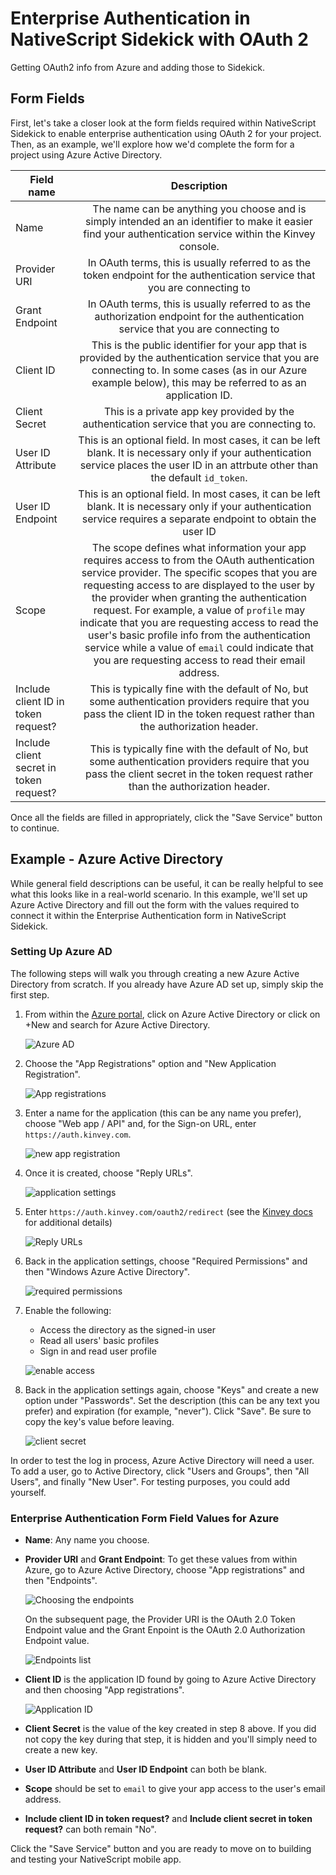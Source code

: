 # Enterprise Authentication in NativeScript Sidekick with OAuth 2

Getting OAuth2 info from Azure and adding those to Sidekick.

## Form Fields

First, let's take a closer look at the form fields required within NativeScript Sidekick to enable enterprise authentication using OAuth 2 for your project. Then, as an example, we'll explore how we'd complete the form for a project using Azure Active Directory.

|Field name|Description|
| ------------- |:-------------:|
|Name|The name can be anything you choose and is simply intended an an identifier to make it easier find your authentication service within the Kinvey console.|
|Provider URI|In OAuth terms, this is usually referred to as the token endpoint for the authentication service that you are connecting to|
|Grant Endpoint|In OAuth terms, this is usually referred to as the authorization endpoint for the authentication service that you are connecting to|
|Client ID|This is the public identifier for your app that is provided by the authentication service that you are connecting to. In some cases (as in our Azure example below), this may be referred to as an application ID.|
|Client Secret|This is a private app key provided by the authentication service that you are connecting to.|
|User ID Attribute|This is an optional field. In most cases, it can be left blank. It is necessary only if your authentication service places the user ID in an attrbute other than the default `id_token`.|
|User ID Endpoint|This is an optional field. In most cases, it can be left blank. It is necessary only if your authentication service requires a separate endpoint to obtain the user ID|
|Scope|The scope defines what information your app requires access to from the OAuth authentication service provider. The specific scopes that you are requesting access to are displayed to the user by the provider when granting the authentication request. For example, a value of `profile` may indicate that you are requesting access to read the user's basic profile info from the authentication service while a value of `email` could indicate that you are requesting access to read their email address.|
|Include client ID in token request?|This is typically fine with the default of No, but some authentication providers require that you pass the client ID in the token request rather than the authorization header.|
|Include client secret in token request?|This is typically fine with the default of No, but some authentication providers require that you pass the client secret in the token request rather than the authorization header.|

Once all the fields are filled in appropriately, click the "Save Service" button to continue.

## Example - Azure Active Directory

While general field descriptions can be useful, it can be really helpful to see what this looks like in a real-world scenario. In this example, we'll set up Azure Active Directory and fill out the form with the values required to connect it within the Enterprise Authentication form in NativeScript Sidekick.

### Setting Up Azure AD

The following steps will walk you through creating a new Azure Active Directory from scratch. If you already have Azure AD set up, simply skip the first step.

1. From within the [Azure portal](https://portal.azure.com), click on Azure Active Directory or click on +New and search for Azure Active Directory.

	![Azure AD](images/AzureAD.png)

2. Choose the "App Registrations" option and "New Application Registration".
	
	![App registrations](images/new-app-registration.png)
	
3. Enter a name for the application (this can be any name you prefer), choose "Web app / API" and, for the Sign-on URL, enter `https://auth.kinvey.com`.

	![new app registration](images/create-application.png)

4. Once it is created, choose "Reply URLs".

	![application settings](images/application-settings.png)

5. Enter `https://auth.kinvey.com/oauth2/redirect` (see the [Kinvey docs](https://devcenter.kinvey.com/html5/guides/mobile-identity-connect#ConfiguringyourOAuth2IdentityProvidertoacceptKinveyRequests) for additional details)

	![Reply URLs](images/reply-urls.png)

6. Back in the application settings, choose "Required Permissions" and then "Windows Azure Active Directory".

	![required permissions](images/required-permissions.png)

7. Enable the following:

	* Access the directory as the signed-in user
	* Read all users' basic profiles
	* Sign in and read user profile

	![enable access](images/enable-access.png)

8. Back in the application settings again, choose "Keys" and create a new option under "Passwords". Set the description (this can be any text you prefer) and expiration (for example, "never"). Click "Save". Be sure to copy the key's value before leaving.

	![client secret](images/client-secret.png)

In order to test the log in process, Azure Active Directory will need a user. To add a user, go to Active Directory, click "Users and Groups", then "All Users", and finally "New User". For testing purposes, you could add yourself.

### Enterprise Authentication Form Field Values for Azure

* **Name**: Any name you choose.
* **Provider URI** and **Grant Endpoint**: To get these values from within Azure, go to Azure Active Directory, choose "App registrations" and then "Endpoints".

  ![Choosing the endpoints](images/endpoints1.png)

  On the subsequent page, the Provider URI is the OAuth 2.0 Token Endpoint value and the Grant Enpoint is the  OAuth 2.0 Authorization Endpoint value.

  ![Endpoints list](images/endpoints2.png)

* **Client ID** is the application ID found by going to Azure Active Directory and then choosing "App registrations".

  ![Application ID](images/applicationid.png)

* **Client Secret** is the value of the key created in step 8 above. If you did not copy the key during that step, it is hidden and you'll simply need to create a new key.
* **User ID Attribute** and **User ID Endpoint** can both be blank.
* **Scope** should be set to `email` to give your app access to the user's email address.
* **Include client ID in token request?** and **Include client secret in token request?** can both remain "No".

Click the "Save Service" button and you are ready to move on to building and testing your NativeScript mobile app.